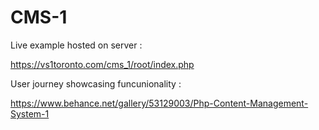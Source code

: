 # CMS-1

Live example hosted on server :

https://vs1toronto.com/cms_1/root/index.php


User journey showcasing funcunionality :

https://www.behance.net/gallery/53129003/Php-Content-Management-System-1
